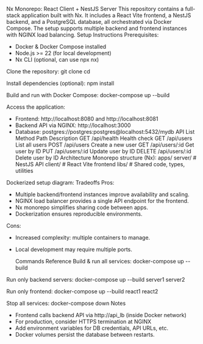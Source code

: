 Nx Monorepo: React Client + NestJS Server
This repository contains a full-stack application built with Nx. It includes a React Vite frontend, a NestJS backend, and a PostgreSQL database, all orchestrated via Docker Compose. The setup supports multiple backend and frontend instances with NGINX load balancing.
Setup Instructions
Prerequisites:

- Docker & Docker Compose installed
- Node.js >= 22 (for local development)
- Nx CLI (optional, can use npx nx)

Clone the repository:
git clone <repo-url>
cd <repo-root>

Install dependencies (optional):
npm install

Build and run with Docker Compose:
docker-compose up --build

Access the application:

- Frontend: http://localhost:8080 and http://localhost:8081
- Backend API via NGINX: http://localhost:3000
- Database: postgres://postgres:postgres@localhost:5432/mydb
  API List
  Method Path Description
  GET /api/health Health check
  GET /api/users List all users
  POST /api/users Create a new user
  GET /api/users/:id Get user by ID
  PUT /api/users/:id Update user by ID
  DELETE /api/users/:id Delete user by ID
  Architecture
  Monorepo structure (Nx):
  apps/
  server/ # NestJS API
  client/ # React Vite frontend
  libs/ # Shared code, types, utilities

Dockerized setup diagram:
Tradeoffs
Pros:

- Multiple backend/frontend instances improve availability and scaling.
- NGINX load balancer provides a single API endpoint for the frontend.
- Nx monorepo simplifies sharing code between apps.
- Dockerization ensures reproducible environments.

Cons:

- Increased complexity: multiple containers to manage.
- Local development may require multiple ports.

  Commands Reference
  Build & run all services:
  docker-compose up --build

Run only backend servers:
docker-compose up --build server1 server2

Run only frontend:
docker-compose up --build react1 react2

Stop all services:
docker-compose down
Notes

- Frontend calls backend API via http://api_lb (inside Docker network)
- For production, consider HTTPS termination at NGINX
- Add environment variables for DB credentials, API URLs, etc.
- Docker volumes persist the database between restarts.
